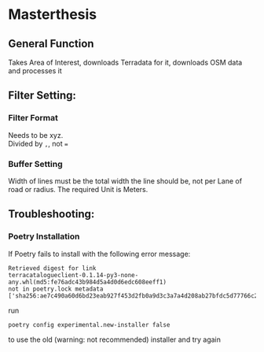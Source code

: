 # Masterthesis

## General Function
Takes Area of Interest, downloads Terradata for it, downloads OSM data and processes it

## Filter Setting:
### Filter Format
Needs to be xyz. \
Divided by ```,```, not ```=```

### Buffer Setting 
Width of lines must be the total width the line should be, not per Lane of road or radius.
The required Unit is Meters.

## Troubleshooting:
### Poetry Installation
If Poetry fails to install with the following error message:
```
Retrieved digest for link 
terracatalogueclient-0.1.14-py3-none-any.whl(md5:fe76adc43b984d5a4d0d6edc608eeff1) 
not in poetry.lock metadata 
['sha256:ae7c490a60d6bd23eab927f453d2fb0a9d3c3a7a4d208ab27bfdc5d77766c208']
```
run 
```
poetry config experimental.new-installer false
```
to use the old (warning: not recommended) installer and try again